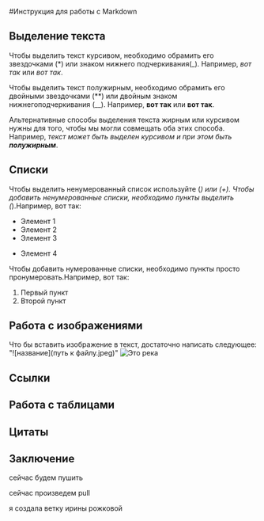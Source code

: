 #Инструкция для работы с Markdown

## Выделение текста

Чтобы выделить текст курсивом, необходимо обрамить его звездочками (*) или знаком нижнего подчеркивания(_). Например, *вот так* или _вот так_.

Чтобы выделить текст полужирным, необходимо обрамить его двойными звездочками (**) или двойным знаком нижнегоподчеркивания (__). Например, **вот так** или __вот так__.

Альтернативные способы выделения текста жирным или курсивом нужны для того, чтобы мы могли совмещать оба этих способа. Например, _текст может быть выделен курсивом и при этом быть **полужирным**_.
## Списки
Чтобы выделить ненумерованный список используйте (*) или (+).
Чтобы добавить ненумерованные списки, необходимо пункты выделить (*).Например, вот так:
* Элемент 1
* Элемент 2
* Элемент 3
+ Элемент 4

Чтобы добавить нумерованные списки, необходимо пункты просто пронумеровать.Например, вот так:
1. Первый пункт
2. Второй пункт
## Работа с изображениями

Что бы вставить изображение в текст, достаточно написать следующее: "![название](путь к файлу.jpeg)"
![Это река](IMG_4042.JPG%0D) [](Markdown%20instruction.md) 
## Ссылки

## Работа с таблицами

## Цитаты

## Заключение

сейчас будем пушить

сейчас произведем pull

я создала ветку ирины рожковой

